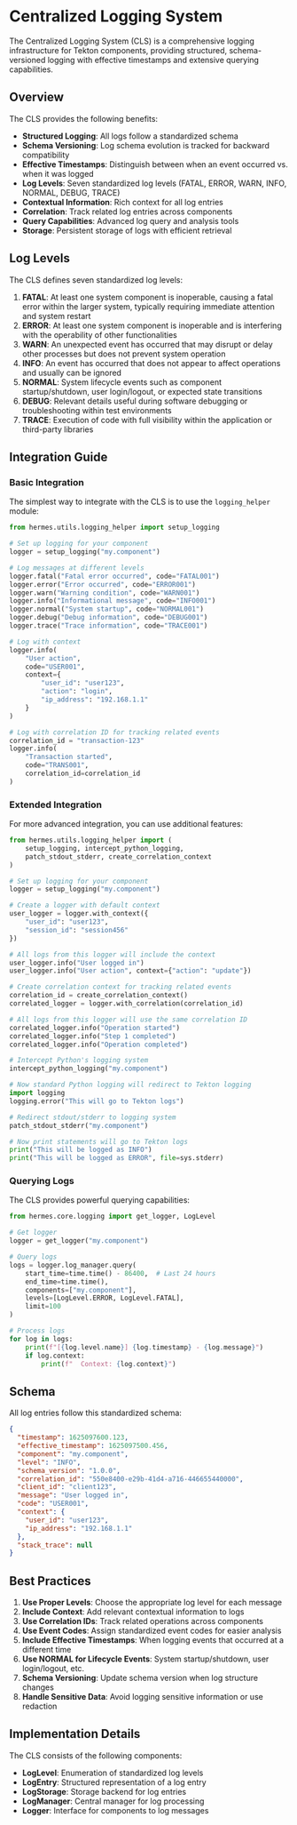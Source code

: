 # Centralized Logging System

The Centralized Logging System (CLS) is a comprehensive logging infrastructure for Tekton components, providing structured, schema-versioned logging with effective timestamps and extensive querying capabilities.

## Overview

The CLS provides the following benefits:

- **Structured Logging**: All logs follow a standardized schema
- **Schema Versioning**: Log schema evolution is tracked for backward compatibility
- **Effective Timestamps**: Distinguish between when an event occurred vs. when it was logged
- **Log Levels**: Seven standardized log levels (FATAL, ERROR, WARN, INFO, NORMAL, DEBUG, TRACE)
- **Contextual Information**: Rich context for all log entries
- **Correlation**: Track related log entries across components
- **Query Capabilities**: Advanced log query and analysis tools
- **Storage**: Persistent storage of logs with efficient retrieval

## Log Levels

The CLS defines seven standardized log levels:

1. **FATAL**: At least one system component is inoperable, causing a fatal error within the larger system, typically requiring immediate attention and system restart
2. **ERROR**: At least one system component is inoperable and is interfering with the operability of other functionalities
3. **WARN**: An unexpected event has occurred that may disrupt or delay other processes but does not prevent system operation
4. **INFO**: An event has occurred that does not appear to affect operations and usually can be ignored
5. **NORMAL**: System lifecycle events such as component startup/shutdown, user login/logout, or expected state transitions
6. **DEBUG**: Relevant details useful during software debugging or troubleshooting within test environments
7. **TRACE**: Execution of code with full visibility within the application or third-party libraries

## Integration Guide

### Basic Integration

The simplest way to integrate with the CLS is to use the `logging_helper` module:

```python
from hermes.utils.logging_helper import setup_logging

# Set up logging for your component
logger = setup_logging("my.component")

# Log messages at different levels
logger.fatal("Fatal error occurred", code="FATAL001")
logger.error("Error occurred", code="ERROR001")
logger.warn("Warning condition", code="WARN001")
logger.info("Informational message", code="INFO001")
logger.normal("System startup", code="NORMAL001")
logger.debug("Debug information", code="DEBUG001")
logger.trace("Trace information", code="TRACE001")

# Log with context
logger.info(
    "User action",
    code="USER001",
    context={
        "user_id": "user123",
        "action": "login",
        "ip_address": "192.168.1.1"
    }
)

# Log with correlation ID for tracking related events
correlation_id = "transaction-123"
logger.info(
    "Transaction started",
    code="TRANS001",
    correlation_id=correlation_id
)
```

### Extended Integration

For more advanced integration, you can use additional features:

```python
from hermes.utils.logging_helper import (
    setup_logging, intercept_python_logging,
    patch_stdout_stderr, create_correlation_context
)

# Set up logging for your component
logger = setup_logging("my.component")

# Create a logger with default context
user_logger = logger.with_context({
    "user_id": "user123",
    "session_id": "session456"
})

# All logs from this logger will include the context
user_logger.info("User logged in")
user_logger.info("User action", context={"action": "update"})

# Create correlation context for tracking related events
correlation_id = create_correlation_context()
correlated_logger = logger.with_correlation(correlation_id)

# All logs from this logger will use the same correlation ID
correlated_logger.info("Operation started")
correlated_logger.info("Step 1 completed")
correlated_logger.info("Operation completed")

# Intercept Python's logging system
intercept_python_logging("my.component")

# Now standard Python logging will redirect to Tekton logging
import logging
logging.error("This will go to Tekton logs")

# Redirect stdout/stderr to logging system
patch_stdout_stderr("my.component")

# Now print statements will go to Tekton logs
print("This will be logged as INFO")
print("This will be logged as ERROR", file=sys.stderr)
```

### Querying Logs

The CLS provides powerful querying capabilities:

```python
from hermes.core.logging import get_logger, LogLevel

# Get logger
logger = get_logger("my.component")

# Query logs
logs = logger.log_manager.query(
    start_time=time.time() - 86400,  # Last 24 hours
    end_time=time.time(),
    components=["my.component"],
    levels=[LogLevel.ERROR, LogLevel.FATAL],
    limit=100
)

# Process logs
for log in logs:
    print(f"[{log.level.name}] {log.timestamp} - {log.message}")
    if log.context:
        print(f"  Context: {log.context}")
```

## Schema

All log entries follow this standardized schema:

```json
{
  "timestamp": 1625097600.123,
  "effective_timestamp": 1625097500.456,
  "component": "my.component",
  "level": "INFO",
  "schema_version": "1.0.0",
  "correlation_id": "550e8400-e29b-41d4-a716-446655440000",
  "client_id": "client123",
  "message": "User logged in",
  "code": "USER001",
  "context": {
    "user_id": "user123",
    "ip_address": "192.168.1.1"
  },
  "stack_trace": null
}
```

## Best Practices

1. **Use Proper Levels**: Choose the appropriate log level for each message
2. **Include Context**: Add relevant contextual information to logs
3. **Use Correlation IDs**: Track related operations across components
4. **Use Event Codes**: Assign standardized event codes for easier analysis
5. **Include Effective Timestamps**: When logging events that occurred at a different time
6. **Use NORMAL for Lifecycle Events**: System startup/shutdown, user login/logout, etc.
7. **Schema Versioning**: Update schema version when log structure changes
8. **Handle Sensitive Data**: Avoid logging sensitive information or use redaction

## Implementation Details

The CLS consists of the following components:

- **LogLevel**: Enumeration of standardized log levels
- **LogEntry**: Structured representation of a log entry
- **LogStorage**: Storage backend for log entries
- **LogManager**: Central manager for log processing
- **Logger**: Interface for components to log messages